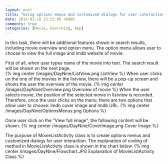```yaml
---
layout: post
title: "Using options menus and customized dialogs for user interaction"
date: 2014-03-18 22:52:09 +0800
comments: true
categories: [Movie, Searching, App]
---
```

In this task, there will be additional features shown in search results, including 
movie overview and option menu. The option menu allows user to choose to view the 
full image and imdb website of movie. 

First of all, when user types name of the movie into text. The search result will be shown 
on the next page.  
{% img center /images/DayNine/ListView.png ListView %}
When user clicks on the one of the movies in the listview, there will be a pop-up screen and 
shows the user the overview of the movie.
{% img center /images/DayNine/Overview.png Overview of movie %}
When the user selects movie, the position of the selected movie in listview is recorded. Therefore,
once the user clicks on the menu, there are two options that allow user to choose: Imdb cover image 
and Imdb URL. 
{% img center /images/DayNine/OptionsMenus.png Options %}

Once user click on the "View full image", the following content will be shown.
{% img center /images/DayNine/CoverImage.png Cover Image %}

The purpose of MovieListActivity class is to create options menus and customized dialogs for user 
interaction. The explanation of coding of method in MovieListActivity class is shown in the chart 
below. 
{% img center /images/DayNine/Flowchart.JPG Explanation of MovieListActivity Class %}